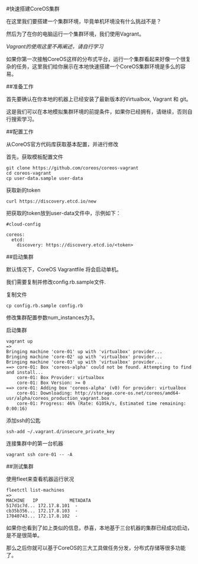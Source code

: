 #快速搭建CoreOS集群

在这里我们要搭建一个集群环境，毕竟单机环境没有什么挑战不是？

然后为了在你的电脑运行一个集群环境，我们使用Vagrant。

*Vagrant的使用这里不再阐述，请自行学习*

如果你第一次接触CoreOS这样的分布式平台，运行一个集群看起来好像一个很复杂的任务，这里我们给你展示在本地快速搭建一个CoreOS集群环境是多么的容易。

##准备工作

首先要确认在你本地的机器上已经安装了最新版本的Virtualbox, Vagrant 和 git。

这是我们可以在本地模拟集群环境的前提条件，如果你已经拥有，请继续，否则自行搜索学习。

##配置工作

从CoreOS官方代码库获取基本配置，并进行修改

首先，获取模板配置文件

```
git clone https://github.com/coreos/coreos-vagrant
cd coreos-vagrant
cp user-data.sample user-data
```

获取新的token

```
curl https://discovery.etcd.io/new
```

把获取的token放到user-data文件中，示例如下：

```
#cloud-config

coreos:
  etcd:
    discovery: https://discovery.etcd.io/<token>
```

##启动集群

默认情况下，CoreOS Vagrantfile 将会启动单机。

我们需要复制并修改config.rb.sample文件.

复制文件

```
cp config.rb.sample config.rb
```

修改集群配置参数num_instances为3。

启动集群

```
vagrant up
=>
Bringing machine 'core-01' up with 'virtualbox' provider...
Bringing machine 'core-02' up with 'virtualbox' provider...
Bringing machine 'core-03' up with 'virtualbox' provider...
==> core-01: Box 'coreos-alpha' could not be found. Attempting to find and install...
    core-01: Box Provider: virtualbox
    core-01: Box Version: >= 0
==> core-01: Adding box 'coreos-alpha' (v0) for provider: virtualbox
    core-01: Downloading: http://storage.core-os.net/coreos/amd64-usr/alpha/coreos_production_vagrant.box
    core-01: Progress: 46% (Rate: 6105k/s, Estimated time remaining: 0:00:16)
```

添加ssh的公匙

```
ssh-add ~/.vagrant.d/insecure_private_key
```

连接集群中的第一台机器

```
vagrant ssh core-01 -- -A
```

##测试集群

使用fleet来查看机器运行状况

```
fleetctl list-machines
=>
MACHINE   IP            METADATA
517d1c7d... 172.17.8.101  -
cb35b356... 172.17.8.103  -
17040743... 172.17.8.102  -
```

如果你也看到了如上类似的信息，恭喜，本地基于三台机器的集群已经成功启动，是不是很简单。

那么之后你就可以基于CoreOS的三大工具做任务分发，分布式存储等很多功能了。